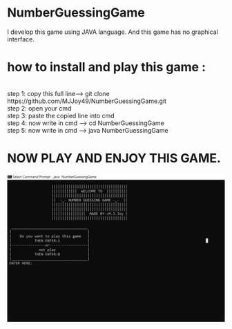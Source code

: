 # NumberGuessingGame
 I develop this game using JAVA language. And this game has no graphical interface.

<h1>how to install and play this game :</h1> <br/>
step 1: copy this full line--> git clone https://github.com/MJJoy49/NumberGuessingGame.git <br/>
step 2: open your cmd <br/>
step 3: paste the copied line into cmd <br/>
step 4: now write in cmd --> cd NumberGuessingGame <br/>
step 5: now write in cmd --> java NumberGuessingGame <br/>
<h1>NOW PLAY AND ENJOY THIS GAME.</h1> 
<img src="Screenshot.png" >

 

